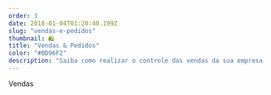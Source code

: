 ```yaml
---
order: 3
date: 2018-01-04T01:20:40.199Z
slug: "vendas-e-pedidos"
thumbnail: 🛍
title: "Vendas & Pedidos"
color: "#0D96F2"
description: "Saiba como realizar o controle das vendas da sua empresa com wEstoque! Tenha informações precisas com ponto de venda, emissão de pedidos, orçamento de vendas, comissões e muito mais."
---
```


Vendas
